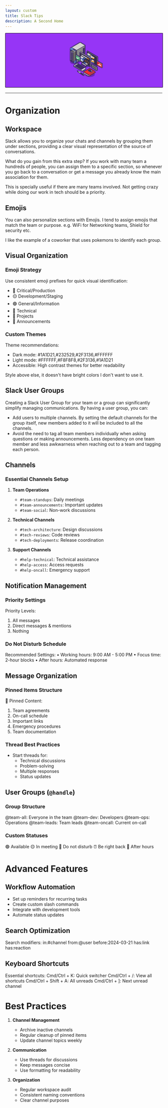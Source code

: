 ```yaml
---
layout: custom
title: Slack Tips
description: A Second Home
---
```


<img class="myImg" src="../images/headers/purple-computer.png" alt="headers-purple-computer" style="border: 1px solid #000; border-radius: 1px; padding: 0px; cursor: pointer;">

---

# Organization

## Workspace
Slack allows you to organize your chats and channels by grouping them under sections, providing a clear visual representation of the source of conversations. 

What do you gain from this extra step? If you work with many team a hundreds of people, you can assign them to a specific section, so whenever you go back to a conversation or get a message you already know the main association for them.

This is specially useful if there are many teams involved. Not getting crazy while doing our work in tech should be a priority.

## Emojis

You can also personalize sections with Emojis. I tend to assign emojis that match the team or purpose. e.g. WiFi for Networking teams, Shield for security etc.

I like the example of a coworker that uses pokemons to identify each group.

## Visual Organization

### Emoji Strategy
Use consistent emoji prefixes for quick visual identification:
- 🔴 Critical/Production
- 🟡 Development/Staging
- 🟢 General/Information
- 🔧 Technical
- 🎯 Projects
- 📢 Announcements

### Custom Themes

Theme recommendations:
- Dark mode: #1A1D21,#232529,#2F3136,#FFFFFF
- Light mode: #FFFFFF,#F8F8F8,#2F3136,#1A1D21
- Accessible: High contrast themes for better readability

Style above else, it doesn't have bright colors I don't want to use it.


## Slack User Groups
Creating a Slack User Group for your team or a group can significantly simplify managing communications. By having a user group, you can:
- Add users to multiple channels. By setting the default channels for the group itself, new members added to it will be included to all the channels.
- Avoid the need to tag all team members individually when asking questions or making announcements. Less dependency on one team member and less awkwarness when reaching out to a team and tagging each person.


## Channels

### Essential Channels Setup

1. **Team Operations**
   - `#team-standups`: Daily meetings
   - `#team-announcements`: Important updates
   - `#team-social`: Non-work discussions

2. **Technical Channels**
   - `#tech-architecture`: Design discussions
   - `#tech-reviews`: Code reviews
   - `#tech-deployments`: Release coordination

3. **Support Channels**
   - `#help-technical`: Technical assistance
   - `#help-access`: Access requests
   - `#help-oncall`: Emergency support

## Notification Management

### Priority Settings
Priority Levels:
1. All messages
2. Direct messages & mentions
3. Nothing

### Do Not Disturb Schedule
Recommended Settings:
• Working hours: 9:00 AM - 5:00 PM
• Focus time: 2-hour blocks
• After hours: Automated response

## Message Organization

### Pinned Items Structure
📌 Pinned Content:
1. Team agreements
2. On-call schedule
3. Important links
4. Emergency procedures
5. Team documentation

### Thread Best Practices
- Start threads for:
  - Technical discussions
  - Problem-solving
  - Multiple responses
  - Status updates

## User Groups (`@handle`)

### Group Structure
@team-all: Everyone in the team
@team-dev: Developers
@team-ops: Operations
@team-leads: Team leads
@team-oncall: Current on-call

### Custom Statuses
🟢 Available
🟡 In meeting
🔴 Do not disturb
⏰ Be right back
🌙 After hours

# Advanced Features

## Workflow Automation
- Set up reminders for recurring tasks
- Create custom slash commands
- Integrate with development tools
- Automate status updates

## Search Optimization
Search modifiers:
in:#channel
from:@user
before:2024-03-21
has:link
has:reaction

## Keyboard Shortcuts
Essential shortcuts:
Cmd/Ctrl + K: Quick switcher
Cmd/Ctrl + /: View all shortcuts
Cmd/Ctrl + Shift + A: All unreads
Cmd/Ctrl + ]: Next unread channel

# Best Practices

1. **Channel Management**
   - Archive inactive channels
   - Regular cleanup of pinned items
   - Update channel topics weekly

2. **Communication**
   - Use threads for discussions
   - Keep messages concise
   - Use formatting for readability

3. **Organization**
   - Regular workspace audit
   - Consistent naming conventions
   - Clear channel purposes
